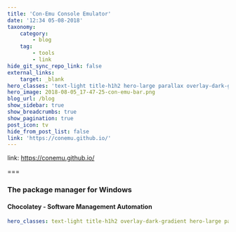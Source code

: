 ```yaml
---
title: 'Con-Emu Console Emulator'
date: '12:34 05-08-2018'
taxonomy:
    category:
        - blog
    tag:
        - tools
        - link
hide_git_sync_repo_link: false
external_links:
    target: _blank
hero_classes: 'text-light title-h1h2 hero-large parallax overlay-dark-gradient'
hero_image: 2018-08-05_17-47-25-con-emu-bar.png
blog_url: /blog
show_sidebar: true
show_breadcrumbs: true
show_pagination: true
post_icon: tv
hide_from_post_list: false
link: 'https://conemu.github.io/'
---
```


link: https://conemu.github.io/

===

### The package manager for Windows
#### Chocolatey - Software Management Automation

```yaml
hero_classes: text-light title-h1h2 overlay-dark-gradient hero-large parallax
```